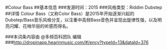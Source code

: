 #Colour Bass
##基本信息
###发源时间：2015
###风格类型：Riddim Dubstep
##详情
Colour Bass（又称Color
Bass）是2015年开始逐渐兴起的Dubstep/Bass音乐风格分支，以注重中高频Bass音色并呈现出旋律性强，以及明亮闪耀、花哨华丽的听感而得名。

###本词条内容由 @多频百科团队 编辑
###http://dropinapp.hearinmusic.com/#/ency?typeId=13&dataId=376
